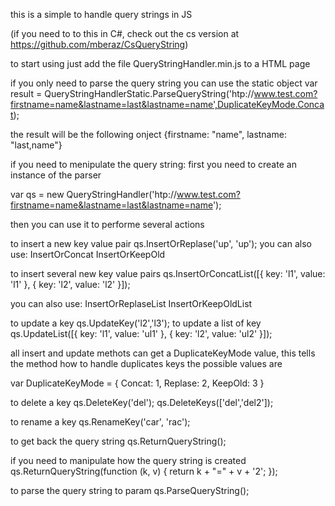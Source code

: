 this is a simple to handle query strings in JS

(if you need to to this in C#, check out the cs version at https://github.com/mberaz/CsQueryString)


to start using just add the file QueryStringHandler.min.js to a HTML page

if you only need to parse the query string you can use the static object
 var result = QueryStringHandlerStatic.ParseQueryString('htp://www.test.com?firstname=name&lastname=last&lastname=name',DuplicateKeyMode.Concat);

the result will be the following onject
{firstname: "name", lastname: "last,name"}

if you need to menipulate the query string:
first you need to create an instance of the parser

var qs = new QueryStringHandler('htp://www.test.com?firstname=name&lastname=last&lastname=name');

then you can use it to performe several actions 

to insert a new key value pair
qs.InsertOrReplase('up', 'up');
you can also use:
InsertOrConcat
InsertOrKeepOld

to insert several new key value pairs
qs.InsertOrConcatList([{
    key: 'l1',
    value: 'l1'
}, {
    key: 'l2',
    value: 'l2'
}]);

you can also use:
InsertOrReplaseList
InsertOrKeepOldList

to update a key
qs.UpdateKey('l2','l3');
to update a list of key
qs.UpdateList([{
    key: 'l1',
    value: 'ul1'
}, {
    key: 'l2',
    value: 'ul2'
}]);


all insert and update methots can get a DuplicateKeyMode value, this tells the method how to handle duplicates keys
the possible values are

var DuplicateKeyMode = {
    Concat: 1,
    Replase: 2,
    KeepOld: 3
}


to delete a key
qs.DeleteKey('del');
qs.DeleteKeys(['del','del2']);

to rename a key
qs.RenameKey('car', 'rac');

to get back the query string
qs.ReturnQueryString();

if you need to manipulate how the query string is created 
qs.ReturnQueryString(function (k, v) {
    return k + "=" + v + '2';
});

to parse the query string to param
qs.ParseQueryString();

